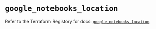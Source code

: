 # `google_notebooks_location`

Refer to the Terraform Registory for docs: [`google_notebooks_location`](https://registry.terraform.io/providers/hashicorp/google-beta/5.1.0/docs/resources/google_notebooks_location).
